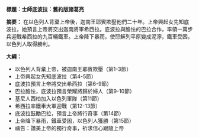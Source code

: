 **標題：士師底波拉：舊約版諸葛亮**

**摘要：**
在以色列人背棄上帝後，迦南王耶賓欺壓他們二十年。上帝興起女先知底波拉，她預言上帝將交出迦南將軍希西拉。底波拉與膽怯的巴拉合作，率領一萬步兵迎戰希西拉的九百輛鐵車。上帝降下暴雨，使耶穌列平原變成泥濘，鐵車受困，以色列人取得勝利。

**大綱：**

* 以色列人背棄上帝，被迦南王耶賓欺壓（第1-3節）
* 上帝興起女先知底波拉（第4-5節）
* 底波拉預言上帝將交出希西拉（第6-9節）
* 巴拉膽怯，底波拉預言榮耀將歸於婦人（第9-10節）
* 基尼人西柏加入以色列軍隊（第11節）
* 希西拉率鐵車大軍迎戰（第12-13節）
* 底波拉鼓勵巴拉，預言上帝將行奇事（第14節）
* 上帝降下暴雨，鐵車受困，以色列人獲勝（第15節）
* 禱告：讚美上帝的獨行奇事，祈求信心跟隨上帝